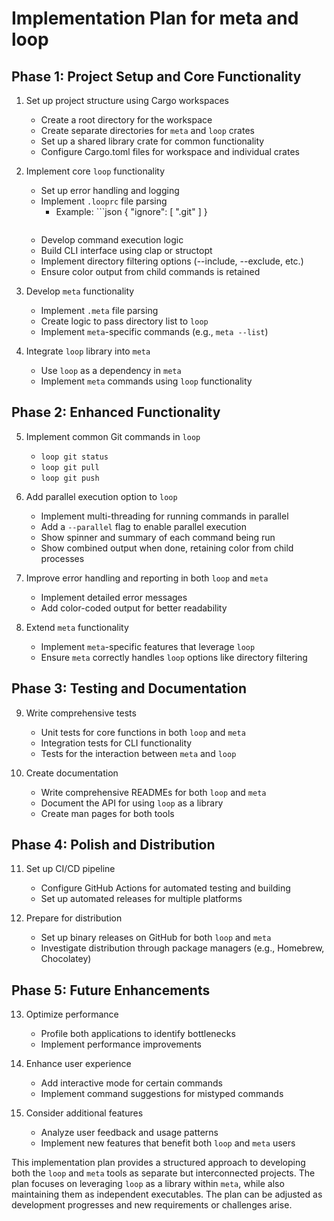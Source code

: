# Implementation Plan for meta and loop

## Phase 1: Project Setup and Core Functionality

1. Set up project structure using Cargo workspaces
   - Create a root directory for the workspace
   - Create separate directories for `meta` and `loop` crates
   - Set up a shared library crate for common functionality
   - Configure Cargo.toml files for workspace and individual crates

2. Implement core `loop` functionality
   - Set up error handling and logging
   - Implement `.looprc` file parsing
      - Example: ```json
        {
          "ignore": [ ".git" ]
        }
        ```
   - Develop command execution logic
   - Build CLI interface using clap or structopt
   - Implement directory filtering options (--include, --exclude, etc.)
   - Ensure color output from child commands is retained

3. Develop `meta` functionality
   - Implement `.meta` file parsing
   - Create logic to pass directory list to `loop`
   - Implement `meta`-specific commands (e.g., `meta --list`)

4. Integrate `loop` library into `meta`
   - Use `loop` as a dependency in `meta`
   - Implement `meta` commands using `loop` functionality

## Phase 2: Enhanced Functionality

5. Implement common Git commands in `loop`
   - `loop git status`
   - `loop git pull`
   - `loop git push`

6. Add parallel execution option to `loop`
   - Implement multi-threading for running commands in parallel
   - Add a `--parallel` flag to enable parallel execution
   - Show spinner and summary of each command being run
   - Show combined output when done, retaining color from child processes

7. Improve error handling and reporting in both `loop` and `meta`
   - Implement detailed error messages
   - Add color-coded output for better readability

8. Extend `meta` functionality
   - Implement `meta`-specific features that leverage `loop`
   - Ensure `meta` correctly handles `loop` options like directory filtering

## Phase 3: Testing and Documentation

9. Write comprehensive tests
   - Unit tests for core functions in both `loop` and `meta`
   - Integration tests for CLI functionality
   - Tests for the interaction between `meta` and `loop`

10. Create documentation
    - Write comprehensive READMEs for both `loop` and `meta`
    - Document the API for using `loop` as a library
    - Create man pages for both tools

## Phase 4: Polish and Distribution

11. Set up CI/CD pipeline
    - Configure GitHub Actions for automated testing and building
    - Set up automated releases for multiple platforms

12. Prepare for distribution
    - Set up binary releases on GitHub for both `loop` and `meta`
    - Investigate distribution through package managers (e.g., Homebrew, Chocolatey)

## Phase 5: Future Enhancements

13. Optimize performance
    - Profile both applications to identify bottlenecks
    - Implement performance improvements

14. Enhance user experience
    - Add interactive mode for certain commands
    - Implement command suggestions for mistyped commands

15. Consider additional features
    - Analyze user feedback and usage patterns
    - Implement new features that benefit both `loop` and `meta` users

This implementation plan provides a structured approach to developing both the `loop` and `meta` tools as separate but interconnected projects. The plan focuses on leveraging `loop` as a library within `meta`, while also maintaining them as independent executables. The plan can be adjusted as development progresses and new requirements or challenges arise.
